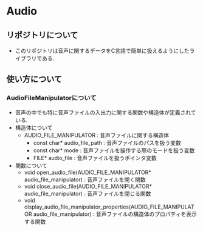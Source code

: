 # Audio
## リポジトリについて
+ このリポジトリは音声に関するデータをC言語で簡単に扱えるようにしたライブラリである.

## 使い方について
### AudioFileManipulatorについて
+ 音声の中でも特に音声ファイルの入出力に関する関数や構造体が定義されている.
+ 構造体について
    + AUDIO_FILE_MANIPULATOR : 音声ファイルに関する構造体
        + const char* audio_file_path : 音声ファイルのパスを扱う変数
        + const char* mode : 音声ファイルを操作する際のモードを扱う変数
        + FILE* audio_file : 音声ファイルを扱うポインタ変数
+ 関数について
    + void open_audio_file(AUDIO_FILE_MANIPULATOR* audio_file_manipulator) : 音声ファイルを開く関数
    + void close_audio_file(AUDIO_FILE_MANIPULATOR* audio_file_manipulator) : 音声ファイルを閉じる関数
    + void display_audio_file_manipulator_properties(AUDIO_FILE_MANIPULATOR audio_file_manipulator) : 音声ファイルの構造体のプロパティを表示する関数
    